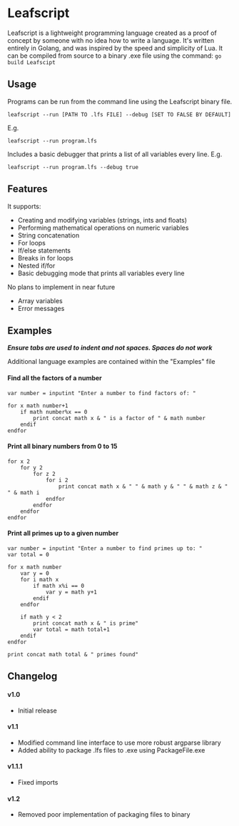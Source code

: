 # Leafscript
Leafscript is a lightweight programming language created as a proof of concept by someone with no idea how to write a language.
It's written entirely in Golang, and was inspired by the speed and simplicity of Lua. It can be compiled from source to a binary .exe file using the command: ```go build Leafscipt```

## Usage
Programs can be run from the command line using the Leafscript binary file.

```leafscript --run [PATH TO .lfs FILE] --debug [SET TO FALSE BY DEFAULT]```

E.g. 

```leafscript --run program.lfs```

Includes a basic debugger that prints a list of all variables every line. E.g. 

```leafscript --run program.lfs --debug true```


## Features
It supports:
- Creating and modifying variables (strings, ints and floats)
- Performing mathematical operations on numeric variables
- String concatenation
- For loops
- If/else statements
- Breaks in for loops
- Nested if/for
- Basic debugging mode that prints all variables every line

No plans to implement in near future
- Array variables
- Error messages

## Examples

***Ensure tabs are used to indent and not spaces. Spaces do not work***

Additional language examples are contained within the "Examples" file

#### Find all the factors of a number
```
var number = inputint "Enter a number to find factors of: "

for x math number+1
	if math number%x == 0
		print concat math x & " is a factor of " & math number
	endif
endfor
```

#### Print all binary numbers from 0 to 15
```
for x 2
	for y 2
		for z 2
			for i 2
				print concat math x & " " & math y & " " & math z & " " & math i
			endfor
		endfor
	endfor
endfor
```

#### Print all primes up to a given number
```
var number = inputint "Enter a number to find primes up to: "
var total = 0

for x math number
	var y = 0
	for i math x
		if math x%i == 0
			var y = math y+1
		endif
	endfor

	if math y < 2
		print concat math x & " is prime"
		var total = math total+1
	endif
endfor

print concat math total & " primes found"
```

## Changelog

#### v1.0

- Initial release

#### v1.1

- Modified command line interface to use more robust argparse library
- Added ability to package .lfs files to .exe using PackageFile.exe

#### v1.1.1

- Fixed imports

#### v1.2

- Removed poor implementation of packaging files to binary

